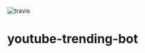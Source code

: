 ![travis](https://travis-ci.org/Weetbix/youtube-trending-bot.svg?branch=master)

# youtube-trending-bot

